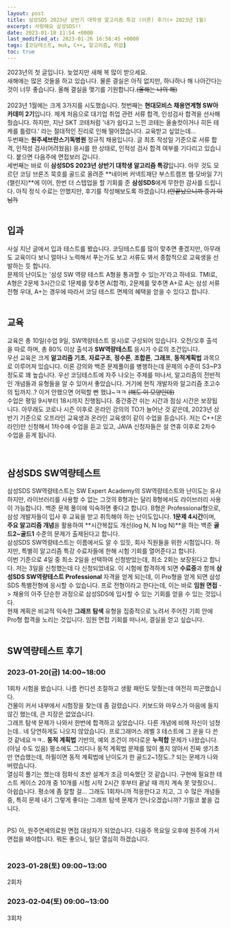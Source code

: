 ```yaml
---
layout: post
title: 삼성SDS 2023년 상반기 대학생 알고리즘 특강 (이른) 후기(+ 2023년 1월)
excerpt: 사랑해요 삼성SDS!!
date: 2023-01-18 11:54 +0000
last_modified_at: 2023-01-26 16:56:45 +0000
tags: [코딩테스트, muk, C++, 알고리즘, 취업]
toc: true
---
```


2023년의 첫 글입니다. 늦었지만 새해 복 많이 받으세요.<br>
새해에는 많은 것들을 하고 있습니다. 물론 결실은 아직 없지만, 하나하나 해 나아간다는 것이 너무 좋습니다. 올해 결실을 맺기를 기원합니다.~~(올해는 나의 해)~~<br><br>
2023년 1월에는 크게 3가지를 시도했습니다. 첫번째는 **현대모비스 채용연계형 SW아카데미 2기**입니다. 제게 처음으로 대기업 취업 관련 서류 합격, 인성검사 합격을 선사해줬습니다. 하지만, 지난 SKT 코테처럼 '내가 쉽다고 느낀 코테는 올솔컷이거나 히든 테케를 틀렸다.' 라는 절대적인 진리로 인해 떨어졌습니다. 교육받고 싶었는데...<br>
두번째는 **원주세브란스기독병원** 정규직 채용입니다. 글 최초 작성일 기준으로 서류 합격, 인적성 검사(어려웠음) 응시를 한 상태로, 인적성 검사 합격 여부를 기다리고 있습니다. 붙으면 다음주에 면접보러 갑니다.<br>
세번째는 바로 이 **삼성SDS 2023년 상반기 대학생 알고리즘 특강**입니다. 아무 것도 모르던 코딩 브론즈 묵호를 골드로 올려준 **네이버 커넥트재단 부스트캠프 웹·모바일 7기(챌린지)**에 이어, 한번 더 스텝업을 할 기회를 준 **삼성SDS**에게 무한한 감사를 드립니다. 아직 정식 수료는 안했지만, 후기를 작성해보도록 하겠습니다.~~(안끝났으니까 중기 아님?)~~
<br><br>

## 입과

사실 지난 글에서 입과 테스트를 봤습니다. 코딩테스트를 많이 맞추면 좋겠지만, 아무래도 교육이다 보니 얼마나 노력해서 푸는가도 보고 서류도 봐서 종합적으로 교육생을 선발하는 듯 합니다.<br>
문제의 난이도는 '삼성 SW 역량 테스트 A형을 통과할 수 있는가'라고 하네요. TMI로, A형은 2문제 3시간으로 1문제를 맞추면 A(합격), 2문제를 맞추면 A+로 A는 삼성 서류 전형 우대, A+는 경우에 따라서 코딩 테스트 면제의 혜택을 얻을 수 있다고 합니다.<br><br>

## 교육

교육은 총 10일(수업 9일, SW역량테스트 응시)로 구성되어 있습니다. 오전/오후 출석을 따로 하며, 총 80% 이상 출석과 **SW역량테스트** 응시가 수료의 조건입니다.<br>
우선 교육은 크게 **알고리즘 기초**, **자료구조**, **정수론**, **조합론**, **그래프**, **동적계획법** 과목으로 이루어져 있습니다. 이론 강의와 백준 문제풀이를 병행하는데 문제의 수준이 S3~P3 정도로 꽤 높습니다. 우선 코딩테스트에 자주 나오는 주제를 떠나서, 알고리즘의 전반적인 개념들과 유형들을 알 수 있어서 좋았습니다. 거기에 현직 개발자와 알고리즘 초고수의 팁까지..? 이거 안했으면 어떡할 뻔 했냐~ㅋㅋ ~~(해도 이 모양인데)~~
<br>
수업은 평일 9시부터 18시까지 진행됩니다. 중간중간 쉬는 시간과 점심 시간은 보장됩니다. 아무래도 코로나 시즌 이후로 온라인 강의의 TO가 늘어난 것 같은데, 2023년 상반기 기준으로 오프라인 교육생과 온라인 교육생이 같이 수업을 듣습니다. 저는 C++(온라인)만 신청해서 1차수에 수업을 듣고 있고, JAVA 신청자들은 설 연휴 이후로 2차수 수업을 듣게 됩니다.<br>
<br><br>

## 삼성SDS SW역량테스트

삼성SDS SW역량테스트는 SW Expert Academy의 SW역량테스트와 난이도는 유사하지만, 라이브러리를 사용할 수 없는 그것의 B형과는 달리 B형에서도 라이브러리 사용이 가능합니다. 백준 문제 풀이에 익숙하면 좋다고 합니다. B형은 Professional형으로, 삼성 개발자들이 입사 후 교육을 받고 취득해야 하는 난이도입니다. **1문제 4시간**이며, **주요 알고리즘 개념**을 활용하여 **시간복잡도 개선(log N, N log N)**을 하는 백준 **골드2~골드1** 수준의 문제가 출제된다고 합니다.<br>
삼성SDS SW역량테스트는 이름에서도 알 수 있듯, 회사 직원들을 위한 시험입니다. 하지만, 특별히 알고리즘 특강 수료자들에 한해 시험 기회를 열어준다고 합니다.<br>
이번 기준으로 4일 중 최소 2일을 선택하여 신청받았는데, 최소 2회는 보장된다고 합니다. 저는 3일을 신청했는데 다 신청되었네요. 이 시험에 합격하게 되면 **수료증**과 함께 **삼성SDS SW역량테스트 Professional** 자격을 얻게 되는데, 이 Pro형을 얻게 되면 삼성SDS 특별전형에 응시할 수 있습니다. 프로 전형이라고 한다는데, 이는 바로 **임원 면접** -> 채용의 아주 단순한 과정으로 삼성SDS에 입사할 수 있는 기회를 얻을 수 있는 것입니다.<br>
현재 계획은 비교적 익숙한 **그래프 탐색** 유형을 집중적으로 노려서 주어진 기회 안에 Pro형 합격을 노리는 것입니다. 임원 면접 기회를 떠나서, 결실을 얻고 싶습니다.<br><br>

## SW역량테스트 후기

### 2023-01-20(금) 14:00~18:00

1회차 시험을 봤습니다. 나름 컨디션 조절하고 생활 패턴도 맞췄는데 여전히 피곤했습니다.<br>
건물이 커서 내부에서 시험장을 찾는데 좀 걸렸습니다. 키보드와 마우스가 마음에 들지 않긴 했는데, 큰 지장은 없었습니다.<br>
그래프 탐색 문제가 나와서 한번에 합격하고 싶었습니다. 다른 개념에 비해 자신이 넘쳤는데.. 네 당연하게도 나오지 않았습니다. 프로그래머스 레벨 3 테스트에 그 운을 다 쓴 것 같네요ㅋㅋ.. **동적 계획법** 기반의, 예외 조건이 까다로운 **누적합** 문제가 나왔습니다.(아닐 수도 있음) 평소에도 그리디나 동적 계획법 문제를 많이 풀지 않아서 진짜 생기초만 연습했는데, 하필이면 동적 계획법에 난이도가 한 골드2~1정도..? 되는 문제가 나와버렸습니다.<br>
열심히 풀기는 했는데 점화식 초반 설계가 조금 미숙했던 것 같습니다. 구현에 필요한 테스트 케이스 20개 중 10개를 시험 시작 2시간 후부터 끝날 때 까지 계속 못 맞췄으니..<br>
아쉽습니다. 평소에 좀 잘할 걸... 그래도 1회차니까 적응한다고 치고, 그 수 많은 개념들 중, 특히 문제 내기 그렇게 좋다는 그래프 탐색 문제가 안나오겠습니까? 기필코 붙을 겁니다.<br><br>

PS) 아, 원주연세의료원 면접 대상자가 되었습니다. 다음주 목요일 오후에 원주에 가서 면접을 봐야합니다. 뭐든 좋으니, 일단 열심히 하겠습니다.<br><br>

### 2023-01-28(토) 09:00~13:00

2회차<br>

### 2023-02-04(토) 09:00~13:00

3회차<br>
